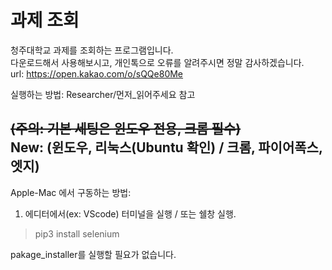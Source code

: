 # 과제 조회
청주대학교 과제를 조회하는 프로그램입니다.  
다운로드해서 사용해보시고, 개인톡으로 오류를 알려주시면 정말 감사하겠습니다.  
url: https://open.kakao.com/o/sQQe80Me  
  
실행하는 방법: Researcher/먼저_읽어주세요 참고  
  
~~(주의: 기본 세팅은 윈도우 전용, 크롬 필수)~~  
New: (윈도우, 리눅스(Ubuntu 확인) / 크롬, 파이어폭스, 엣지)  
----------------------------------------------------------------------------
Apple-Mac 에서 구동하는 방법:  
1. 에디터에서(ex: VScode) 터미널을 실행 / 또는 쉘창 실행.
> pip3 install selenium
  
pakage_installer를 실행할 필요가 없습니다.
